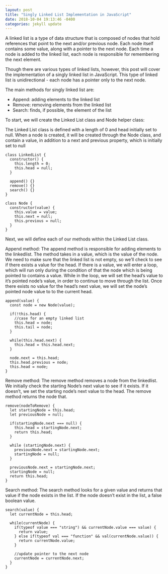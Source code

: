 ```yaml
---
layout: post
title: "Singly Linked List Implementation in JavaScript"
date: 2018-10-04 19:13:46 -0400
categories: jekyll update
---
```


A linked list is a type of data structure that is composed of nodes that hold references that point
to the next and/or previous node. Each node itself contains some value, along with a
pointer to the next node. Each time a node is added to the linked list, each node is
responsible for remembering the next element.

Though there are various types of linked lists, however, this post will cover the implementation of
a singly linked list in JavaScript. This type of linked list is unidirectional - each node has a pointer only to the next node.

The main methods for singly linked list are:

- Append: adding elements to the linked list
- Remove: removing elements from the linked list
- Search: finds, if possible, the element of the list

To start, we will create the Linked List class and Node helper class:

The Linked List class is defined with a length of 0 and head initially set to null.
When a node is created, it will be created through the Node class, and contain a value,
in addition to a next and previous property, which is initially set to null

```
class LinkedList {
  constructor() {
    this.length = 0;
    this.head = null;
  }

  append() {}
  remove() {}
  search() {}
}

class Node {
  constructor(value) {
    this.value = value;
    this.next = null;
    this.previous = null;
  }
}
```

Next, we will define each of our methods within the Linked List class.

Append method: The append method is responsible for adding elements to the linkedlist. The method takes in a value, which is the value of the node. We need to make sure that the linked list is not empty, so we’ll check to see if there exists a value for the head. If there is a value, we will enter a loop, which will run only during the condition of that the node which is being pointed to contains a value. While in the loop, we will set the head’s value to it’s pointed node’s value, in order to continue to move through the list. Once there exists no value for the head’s next value, we will set the node’s pointed node value to to the current head.

```
append(value) {
  const node = new Node(value);

  if(!this.head) {
    //case for an empty linked list
    this.head = node;
    this.tail = node;
  }

  while(this.head.next) {
    this.head = this.head.next;
  }

  node.next = this.head;
  this.head.previous = node;
  this.head = node;
}
```

Remove method: The remove method removes a node from the linkedlist. We initially check the starting Node’s next value to see if it exists. If it doesn’t, we set the starting node’s next value to the head. The remove method returns the node that.

```
remove(nodeToRemove) {
  let startingNode = this.head;
  let previousNode = null;

  if(startingNode.next === null) {
    this.head = startingNode.next;
    return this.head;
  }

  while (startingNode.next) {
    previousNode.next = startingNode.next;
    startingNode = null;
  }

  previousNode.next = startingNode.next;
  startingNode = null;
  return this.head;
}
```

Search method: The search method looks for a given value and returns that value if the node exists in the list. If the node doesn’t exist in the list, a false boolean value.

```
search(value) {
  let currentNode = this.head;

  while(currentNode) {
    if(typeof value === "string") && currentNode.value === value) {
      return value;
    } else if(typeof val === "function" && val(currentNode.value)) {
      return currentNode.value;
    }

    //update pointer to the next node
    currentNode = currentNode.next;
  }
}
```
